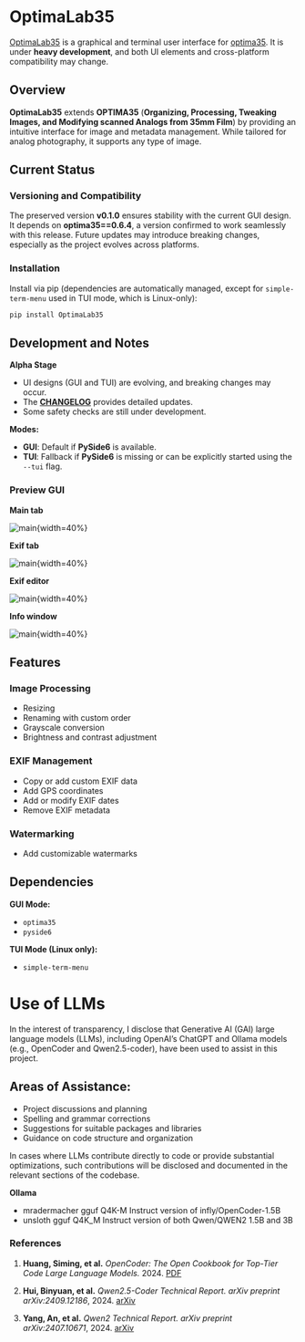 # **OptimaLab35**
[OptimaLab35](https://gitlab.com/CodeByMrFinchum/OptimaLab35) is a graphical and terminal user interface for [optima35](https://gitlab.com/CodeByMrFinchum/optima35). It is under **heavy development**, and both UI elements and cross-platform compatibility may change.

## **Overview**

**OptimaLab35** extends **OPTIMA35** (**Organizing, Processing, Tweaking Images, and Modifying scanned Analogs from 35mm Film**) by providing an intuitive interface for image and metadata management. While tailored for analog photography, it supports any type of image.


## **Current Status**

### **Versioning and Compatibility**

The preserved version **v0.1.0** ensures stability with the current GUI design. It depends on **optima35==0.6.4**, a version confirmed to work seamlessly with this release. Future updates may introduce breaking changes, especially as the project evolves across platforms.

### **Installation**

Install via pip (dependencies are automatically managed, except for `simple-term-menu` used in TUI mode, which is Linux-only):
```bash
pip install OptimaLab35
```

## **Development and Notes**

**Alpha Stage**
- UI designs (GUI and TUI) are evolving, and breaking changes may occur.
- The [**CHANGELOG**](https://gitlab.com/CodeByMrFinchum/OptimaLab35/-/blob/main/CHANGELOG.md) provides detailed updates.
- Some safety checks are still under development.

**Modes:**
- **GUI**: Default if **PySide6** is available.
- **TUI**: Fallback if **PySide6** is missing or can be explicitly started using the `--tui` flag.

### Preview GUI

**Main tab**

![main](https://gitlab.com/CodeByMrFinchum/OptimaLab35/-/raw/0.1.1/media/main_tab.png){width=40%}

**Exif tab**

![main](https://gitlab.com/CodeByMrFinchum/OptimaLab35/-/raw/0.1.1/media/exif_tab.png){width=40%}

**Exif editor**

![main](https://gitlab.com/CodeByMrFinchum/OptimaLab35/-/raw/0.1.1/media/exif_editor.png){width=40%}

**Info window**

![main](https://gitlab.com/CodeByMrFinchum/OptimaLab35/-/raw/0.1.1/media/info_window.png){width=40%}

## **Features**

### **Image Processing**
- Resizing
- Renaming with custom order
- Grayscale conversion
- Brightness and contrast adjustment

### **EXIF Management**
- Copy or add custom EXIF data
- Add GPS coordinates
- Add or modify EXIF dates
- Remove EXIF metadata

### **Watermarking**
- Add customizable watermarks

## **Dependencies**

**GUI Mode:**
- `optima35`
- `pyside6`

**TUI Mode (Linux only):**
- `simple-term-menu`

# Use of LLMs
In the interest of transparency, I disclose that Generative AI (GAI) large language models (LLMs), including OpenAI’s ChatGPT and Ollama models (e.g., OpenCoder and Qwen2.5-coder), have been used to assist in this project.

## Areas of Assistance:
- Project discussions and planning
- Spelling and grammar corrections
- Suggestions for suitable packages and libraries
- Guidance on code structure and organization

In cases where LLMs contribute directly to code or provide substantial optimizations, such contributions will be disclosed and documented in the relevant sections of the codebase.

**Ollama**
- mradermacher gguf Q4K-M Instruct version of infly/OpenCoder-1.5B
- unsloth gguf Q4K_M Instruct version of both Qwen/QWEN2 1.5B and 3B

### References
1. **Huang, Siming, et al.**
   *OpenCoder: The Open Cookbook for Top-Tier Code Large Language Models.*
   2024. [PDF](https://arxiv.org/pdf/2411.04905)

2. **Hui, Binyuan, et al.**
   *Qwen2.5-Coder Technical Report.*
   *arXiv preprint arXiv:2409.12186*, 2024. [arXiv](https://arxiv.org/abs/2409.12186)

3. **Yang, An, et al.**
   *Qwen2 Technical Report.*
   *arXiv preprint arXiv:2407.10671*, 2024. [arXiv](https://arxiv.org/abs/2407.10671)
